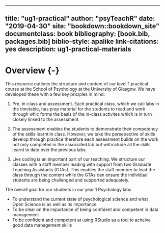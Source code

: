 
--- 
title: "ug1-practical"
author: "psyTeachR"
date: "2019-04-30"
site: "bookdown::bookdown_site"
documentclass: book
bibliography: [book.bib, packages.bib]
biblio-style: apalike
link-citations: yes
description: ug1-practical-materials
---



# Overview {-}

This resource outlines the structure and content of our level 1 practical course at the School of Psychology at the University of Glasgow. We have developed these with a few key priciples in mind:

1. Pre, in-class and assessment. Each practical class, which we call labs in the timetable, has prep material for the students to read and work through whic forms the basis of the in-class activites which is in turn closely linked to the assessment. 

2. The assessment enables the students to demonstrate their competency of the skills learnt in class. However, we take the persepective of skills develop through practice therefore each assessment builds on the work not only completed in the associated lab but will include all the skills learnt to date over the previous labs. 

3. Live coding is an important part of our teaching. We structure our classes with a staff member leading with support from two Graduate Teaching Assistants (GTAs). This enables the staff member to lead the class through the content while the GTAs can ensure the individual students are being challenged and supported adequately.  

The overall goal for our students in our year 1 Psychology labs 
* To understand the current state of psychological science and what Open Science is as well as its importance
* To be clear on the importance of being confident and competent in data management 
* To be confident and competent at using RStudio as a tool to acheive good data management skills 


